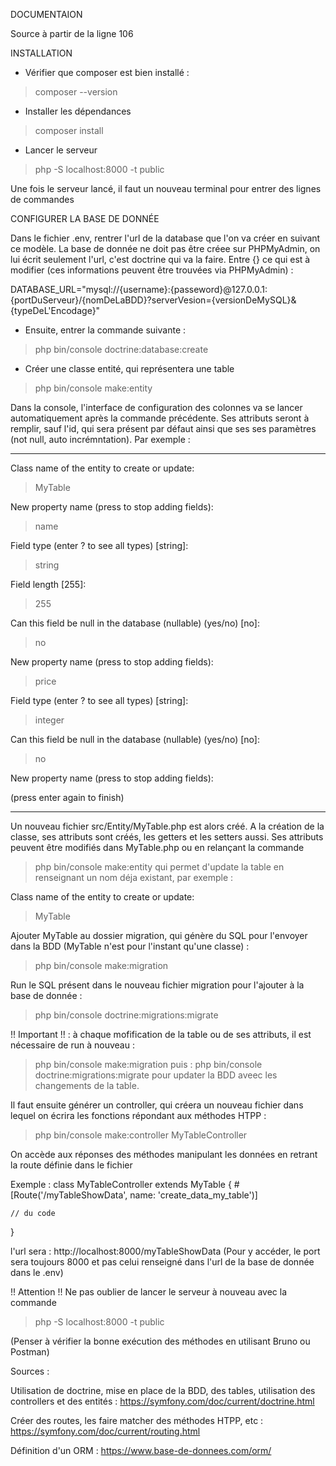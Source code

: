 DOCUMENTAION

Source à partir de la ligne 106

INSTALLATION

- Vérifier que composer est bien installé :
> composer --version

- Installer les dépendances
> composer install

- Lancer le serveur
> php -S localhost:8000 -t public
> 
Une fois le serveur lancé, il faut un nouveau terminal pour entrer des lignes de commandes


CONFIGURER LA BASE DE DONNÉE

Dans le fichier .env, rentrer l'url de la database que l'on va créer en suivant ce modèle. La base de donnée ne doit pas être créee sur PHPMyAdmin, on lui écrit seulement l'url, c'est doctrine qui va la faire. Entre {} ce qui est à modifier (ces informations peuvent être trouvées via PHPMyAdmin) :

DATABASE_URL="mysql://{username}:{passeword}@127.0.0.1:{portDuServeur}/{nomDeLaBDD}?serverVesion={versionDeMySQL}&{typeDeL'Encodage}" 

- Ensuite, entrer la commande suivante :
> php bin/console doctrine:database:create

- Créer une classe entité, qui représentera une table 
> php bin/console make:entity

Dans la console, l'interface de configuration des colonnes va se lancer automatiquement après la commande précédente. Ses attributs seront à remplir, sauf l'id, qui sera présent par défaut ainsi que ses  ses paramètres (not null, auto incrémntation). 
Par exemple : 

********************************************************************************************
Class name of the entity to create or update:
> MyTable

New property name (press <return> to stop adding fields):
> name

Field type (enter ? to see all types) [string]:
> string

Field length [255]:
> 255

Can this field be null in the database (nullable) (yes/no) [no]:
> no

New property name (press <return> to stop adding fields):
> price

Field type (enter ? to see all types) [string]:
> integer

Can this field be null in the database (nullable) (yes/no) [no]:
> no

New property name (press <return> to stop adding fields):
>
(press enter again to finish)
********************************************************************************************


Un nouveau fichier src/Entity/MyTable.php est alors créé. A la création de la classe, ses attributs sont créés, les getters et les setters aussi. Ses attributs peuvent être modifiés dans MyTable.php ou en relançant la commande
> php bin/console make:entity
qui permet d'update la table en renseignant un nom déja existant, par exemple :

Class name of the entity to create or update:
> MyTable

Ajouter MyTable au dossier migration, qui génère du SQL pour l'envoyer dans la BDD (MyTable n'est pour l'instant qu'une classe) :
> php bin/console make:migration

Run le SQL présent dans le nouveau fichier migration pour l'ajouter à la base de donnée :
> php bin/console doctrine:migrations:migrate

!! Important !! : à chaque mofification de la table ou de ses attributs, il est nécessaire de run à nouveau :
> php bin/console make:migration
puis :
> php bin/console doctrine:migrations:migrate
pour updater la BDD aveec les changements de la table. 

Il faut ensuite générer un controller, qui créera un nouveau fichier dans lequel on écrira les fonctions répondant aux méthodes HTPP :
> php bin/console make:controller MyTableController

On accède aux réponses des méthodes manipulant les données en retrant la route définie dans le fichier 

Exemple : 
class MyTableController extends MyTable
{
    #[Route('/myTableShowData', name: 'create_data_my_table')]

    // du code

}    

l'url sera : http://localhost:8000/myTableShowData
(Pour y accéder, le port sera toujours 8000 et pas celui renseigné dans l'url de la base de donnée dans le .env)

!! Attention !! Ne pas oublier de lancer le serveur à nouveau avec la commande
> php -S localhost:8000 -t public

(Penser à vérifier la bonne exécution des méthodes en utilisant Bruno ou Postman)


Sources :

Utilisation de doctrine, mise en place de la BDD, des tables, utilisation des controllers et des entités :
https://symfony.com/doc/current/doctrine.html


Créer des routes, les faire matcher des méthodes HTPP, etc :
https://symfony.com/doc/current/routing.html


Définition d'un ORM :
https://www.base-de-donnees.com/orm/
